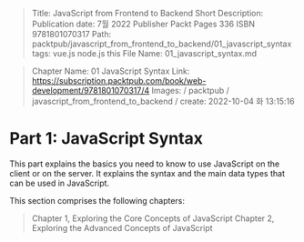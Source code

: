 
> Title: JavaScript from Frontend to Backend
> Short Description: Publication date: 7월 2022 Publisher Packt Pages 336 ISBN 9781801070317
> Path: packtpub/javascript_from_frontend_to_backend/01_javascript_syntax
> tags: vue.js node.js
> this File Name: 01_javascript_syntax.md

> Chapter Name: 01 JavaScript Syntax
> Link: https://subscription.packtpub.com/book/web-development/9781801070317/4
> Images: / packtpub / javascript_from_frontend_to_backend /
> create: 2022-10-04 화 13:15:16

# Part 1: JavaScript Syntax

This part explains the basics you need to know to use JavaScript on the client or on the server. It explains the syntax and the main data types that can be used in JavaScript.

This section comprises the following chapters:

> Chapter 1, Exploring the Core Concepts of JavaScript
> Chapter 2, Exploring the Advanced Concepts of JavaScript

